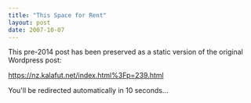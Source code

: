 ```yaml
---
title: "This Space for Rent"
layout: post
date: 2007-10-07
---
```


This pre-2014 post has been preserved as a static version of the original Wordpress post:

https://nz.kalafut.net/index.html%3Fp=239.html

You'll be redirected automatically in 10 seconds...

<head>
  <meta http-equiv="refresh" content="10;url=https://nz.kalafut.net/index.html%3Fp=239.html">
</head>

